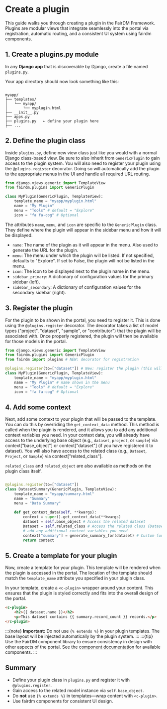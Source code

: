 # Create a plugin

This guide walks you through creating a plugin in the FairDM Framework. Plugins are modular views that integrate seamlessly into the portal via registration, automatic routing, and a consistent UI system using fairdm components.

## 1. Create a plugins.py module

In any **Django app** that is discoverable by Django, create a file named `plugins.py`.

Your app directory should now look something like this:

```text

myapp/
├── templates/
│   └── myapp/
│       └── myplugin.html
├── __init__.py
├── apps.py
├── plugins.py   ← define your plugin here
├── ...

```

## 2. Define the plugin class

Inside `plugins.py`, define new view class just like you would with a normal Django class-based view. Be sure
to also inherit from `GenericPlugin` to gain access to the plugin system. You will also need to register your
plugin using the `@plugins.register` decorator. Doing so will automatically add the plugin to the appropriate menus in 
the UI and handle all required URL routing.

```python
from django.views.generic import TemplateView
from fairdm.plugins import GenericPlugin

class MyPlugin(GenericPlugin, TemplateView): 
    template_name = "myapp/myplugin.html" 
    name = "My Plugin" 
    menu = "Tools" # default = "Explore"
    icon = "fa fa-cog" # Optional
```

The attributes `name`, `menu`, and `icon` are specific to the `GenericPlugin` class. They define where the plugin will
appear in the sidebar menu and how it will be displayed.

- `name`: The name of the plugin as it will appear in the menu. Also used to generate the URL for the plugin.
- `menu`: The menu under which the plugin will be listed. If not specified, defaults to "Explore". If set to False, the 
plugin will not be listed in the menu.
- `icon`: The icon to be displayed next to the plugin name in the menu.
- `sidebar_primary`: A dictionary of configuration values for the primary sidebar (left).
- `sidebar_secondary`: A dictionary of configuration values for the secondary sidebar (right).

## 3. Register the plugin

For the plugin to be shown in the portal, you need to register it. This is done using the `@plugins.register` decorator. 
The decorator takes a list of model types ("project", "dataset", "sample", or "contributor") that the plugin will be 
associated with. Once properly registered, the plugin will then be available for those models in the portal.

```python
from django.views.generic import TemplateView
from fairdm.plugins import GenericPlugin
from fairdm import plugins # NEW: decorator for registration

@plugins.register(to=["dataset"]) # New: register the plugin (this will register for the dataset detail page only) 
class MyPlugin(GenericPlugin, TemplateView): 
    template_name = "myapp/myplugin.html" 
    name = "My Plugin" # name shown in the menu
    menu = "Tools" # default = "Explore"
    icon = "fa fa-cog" # Optional
```


## 4. Add some context

Next, add some context to your plugin that will be passed to the template. You can do this by overriding the `get_context_data` method.
This method is called when the plugin is rendered, and it allows you to add any additional context variables you need.
In your context data, you will already have access to the underlying base object (e.g., `dataset`, `project`, or `sample`) via
context["base_object"] or context["dataset"] (if you have registered it to dataset). You will also have access to the
related class (e.g., `Dataset`, `Project`, or `Sample`) via context["related_class"].

`related_class` and `related_object` are also available as methods on the plugin class itself.

```python

@plugins.register(to=["dataset"])
class DatasetSummary(GenericPlugin, TemplateView): 
    template_name = "myapp/summary.html" 
    name = "Summary" 
    menu = "Data Summary" 
    
    def get_context_data(self, **kwargs): 
        context = super().get_context_data(**kwargs) 
        dataset = self.base_object # Access the related dataset 
        Dataset = self.related_class # Access the related class (Dataset)
        # add any additional context variables you need
        context["summary"] = generate_summary_for(dataset) # Custom function to generate summary  
        return context
```

## 5. Create a template for your plugin

Now, create a template for your plugin. This template will be rendered when the plugin is accessed in the portal. The 
location of the template should match the `template_name` attribute you specified in your plugin class.

In your template, create a `<c-plugin>` wrapper around your content. This ensures that the plugin is styled correctly 
and fits into the overall design of the portal.

```html
<c-plugin> 
    <h2>{{ dataset.name }}</h2> 
    <p>This dataset contains {{ summary.record_count }} records.</p>
</c-plugin>
```

:::{note}
**Important:** Do not use `{% extends %}` in your plugin templates. The base layout will be injected automatically by the plugin system.
:::
:::{tip}
Use the FairDM component library to ensure consistency in design with other aspects of the portal. 
See the [component documentation](../components/components.md) for available components.
:::

## Summary

- Define your plugin class in `plugins.py` and register it with `@plugins.register`.
- Gain access to the related model instance via `self.base_object`.
- Do **not** use `{% extends %}` in templates—wrap content with `<c-plugin>`.
- Use fairdm components for consistent UI design.
